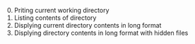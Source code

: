 0. Priting current working directory
1. Listing contents of directory
2. Displying current directory contents in long format
3. Displying directory contents in long format with hidden files
